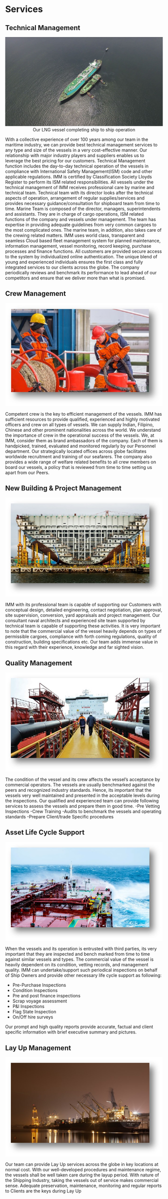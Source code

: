 # Services
## Technical Management  
<center>

![LNG WORK](./img/lng.jpg)
Our LNG vessel completing ship to ship operation
</center>
With a collective experience of over 100 years among our team in the maritime industry, we can provide best technical management services to any type and size of the vessels in a very cost-effective manner. Our relationship with major industry players and suppliers enables us to leverage the best pricing for our customers.
Technical Management function includes the day-to-day technical operation of the vessels in compliance with International Safety Management(ISM) code and other applicable regulations. IMM is certified by Classification Society Lloyds Register to perform its ISM related responsibilities. All vessels under the technical management of IMM receives professional care by marine and technical team. 
Technical team with its director looks after the technical aspects of operation, arrangement of regular supplies/services and provides necessary guidance/consultation for shipboard team from time to time. 
Marine Team is composed of the director, managers, superintendents and assistants. They are in charge of cargo operations, ISM related functions of the company and vessels under management. The team has expertise in providing adequate guidelines from very common cargoes to the most complicated ones.  The marine team, in addition, also takes care of the crewing related matters. 
IMM uses world class, transparent and seamless Cloud based fleet management system for planned maintenance, information management, vessel monitoring, record keeping, purchase processes and finance functions. All customers are provided secure access to the system by individualized online authentication. 
The unique blend of young and experienced individuals ensures the first class and fully integrated services to our clients across the globe. The company periodically reviews and benchmark its performance to lead ahead of our competitors and ensure that we deliver more than what is promised. 

## Crew Management
<center>

![Service Crew](../../img/service_crew.jpg)
</center>
Competent crew is the key to efficient management of the vessels. IMM has sufficient resources to provide qualified, experienced and highly motivated officers and crew on all types of vessels. We can supply Indian, Filipino, Chinese and other prominent nationalities across the world. We understand the importance of crew in the operational success of the vessels. We, at IMM, consider them as brand ambassadors of the company. Each of them is handpicked, trained, evaluated and monitored regularly by our Personnel department. Our strategically located offices across globe facilitates worldwide recruitment and training of our seafarers. 
The company also provides a wide range of welfare related benefits to all crew members on board our vessels, a policy that is reviewed from time to time setting us apart from our Peers. 

## New Building & Project Management
<center>

![Service Newbuilding](../../img/service_supervision.jpg)
</center>
IMM with its professional team is capable of supporting our Customers with conceptual design, detailed engineering, contact negotiation, plan approval, site supervision, conversion, yard appraisals and project management. Our consultant naval architects and experienced site team supported by technical team is capable of supporting these activities. 
It is very important to note that the commercial value of the vessel heavily depends on types of permissible cargoes, compliance with forth coming regulations, quality of construction, building specifications etc. Our team adds immense value in this regard with their experience, knowledge and far sighted vision. 

## Quality Management
<center>

![Service Quality](../../img/service_quality.jpg)
</center>
The condition of the vessel and its crew affects the vessel’s acceptance by commercial operators. The vessels are usually benchmarked against the peers and recognized industry standards. Hence, its important that the vessels very well maintained and presented in the acceptable levels during the inspections. 
Our qualified and experienced team can provide following services to assess the vessels and prepare them in good time. 
-Pre Vetting Inspections
-Crew Training
-Audits to benchmark the vessels and operating standards
-Prepare Client/trade Specific procedures

## Asset Life Cycle Support
<center>

![Service Layup ](../../img/service_insurance.jpg)
</center>

When the vessels and its operation is entrusted with third parties, its very important that they are inspected and bench marked from time to time against similar vessels and types. The commercial value of the vessel is heavily dependent on its condition, vetting records, and management quality. 
IMM can undertake/support such periodical inspections on behalf of Ship Owners and provide other necessary life cycle support as following:
- Pre-Purchase Inspections
- Condition Inspections 
- Pre and post finance inspections
- Scrap voyage assessment
- P&I Inspections
- Flag State Inspection 
- On/Off hire surveys
  
Our prompt and high quality reports provide accurate, factual and client specific information with brief executive summary and pictures. 
## Lay Up Management
<center>

![Service Commercial](../../img/service_Commercial.jpg)
</center>
Our team can provide Lay Up services across the globe in key locations at normal cost. With our well-developed procedures and maintenance regime, the vessels shall be well taken care during the layup period. 
With nature of the Shipping Industry, taking the vessels out of service makes commercial sense. Adequate preservation, maintenance, monitoring and regular reports to Clients are the keys during Lay Up